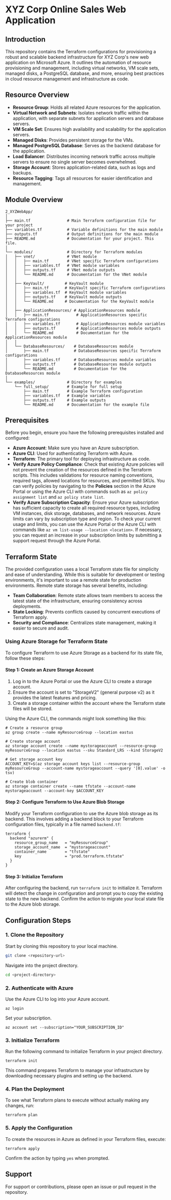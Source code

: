 # XYZ Corp Online Sales Web Application

## Introduction

This repository contains the Terraform configurations for provisioning a robust and scalable backend infrastructure for XYZ Corp's new web application on Microsoft Azure. It outlines the automation of resource provisioning and management, including virtual networks, VM scale sets, managed disks, a PostgreSQL database, and more, ensuring best practices in cloud resource management and infrastructure as code.


## Resource Overview

- **Resource Group**: Holds all related Azure resources for the application.
- **Virtual Network and Subnets**: Isolates network traffic within the application, with separate subnets for application servers and database servers.
- **VM Scale Set**: Ensures high availability and scalability for the application servers.
- **Managed Disks**: Provides persistent storage for the VMs.
- **Managed PostgreSQL Database**: Serves as the backend database for the application.
- **Load Balancer**: Distributes incoming network traffic across multiple servers to ensure no single server becomes overwhelmed.
- **Storage Account**: Stores application-related data, such as logs and backups.
- **Resource Tagging**: Tags all resources for easier identification and management.

## Module Overview

```
2_XYZWebApp/
│
├── main.tf                # Main Terraform configuration file for your project
├── variables.tf           # Variable definitions for the main module
├── outputs.tf             # Output definitions for the main module
├── README.md              # Documentation for your project. This file.
│
└── modules/               # Directory for Terraform modules
│   ├── vnet/              # VNet module
│   │   ├── main.tf        # VNet specific Terraform configurations
│   │   ├── variables.tf   # VNet module variables
│   │   ├── outputs.tf     # VNet module outputs
│   │   └── README.md      # Documentation for the VNet module
│   │
│   ├── KeyVault/         # KeyVault module
│   │   ├── main.tf       # KeyVault specific Terraform configurations
│   │   ├── variables.tf  # KeyVault module variables
│   │   ├── outputs.tf    # KeyVault module outputs
│   │   └── README.md     # Documentation for the KeyVault module
│   │
│   ├── ApplicationResources/ # ApplicationResources module
│   │   ├── main.tf            # ApplicationResources specific Terraform configurations
│   │   ├── variables.tf       # ApplicationResources module variables
│   │   ├── outputs.tf         # ApplicationResources module outputs
│   │   └── README.md          # Documentation for the ApplicationResources module
│   │
│   └── DatabaseResources/    # DatabaseResources module
│       ├── main.tf           # DatabaseResources specific Terraform configurations
│       ├── variables.tf      # DatabaseResources module variables
│       ├── outputs.tf        # DatabaseResources module outputs
│       └── README.md         # Documentation for the DatabaseResources module
│
└── examples/              # Directory for examples
    └── full_setup/        # Example for full setup
        ├── main.tf        # Example Terraform configuration
        ├── variables.tf   # Example variables
        ├── outputs.tf     # Example outputs
        └── README.md      # Documentation for the example file
```


## Prerequisites

Before you begin, ensure you have the following prerequisites installed and configured:

- **Azure Account**: Make sure you have an Azure subscription.
- **Azure CLI**: Used for authenticating Terraform with Azure.
- **Terraform**: The primary tool for deploying infrastructure as code.
- **Verify Azure Policy Compliance**: Check that existing Azure policies will not prevent the creation of the resources defined in the Terraform scripts. This includes validations for resource naming conventions, required tags, allowed locations for resources, and permitted SKUs. You can verify policies by navigating to the **Policies** section in the Azure Portal or using the Azure CLI with commands such as `az policy assignment list` and `az policy state list`.
- **Verify Azure Subscription Capacity**: Ensure your Azure subscription has sufficient capacity to create all required resource types, including VM instances, disk storage, databases, and network resources. Azure limits can vary by subscription type and region. To check your current usage and limits, you can use the Azure Portal or the Azure CLI with commands like `az vm list-usage --location <location>`. If necessary, you can request an increase in your subscription limits by submitting a support request through the Azure Portal. 



## Terraform State

The provided configuration uses a local Terraform state file for simplicity and ease of understanding. While this is suitable for development or testing environments, it's important to use a remote state for production environments. Remote state storage has several benefits, including:

- **Team Collaboration**: Remote state allows team members to access the latest state of the infrastructure, ensuring consistency across deployments.
- **State Locking**: Prevents conflicts caused by concurrent executions of Terraform apply.
- **Security and Compliance**: Centralizes state management, making it easier to secure and audit.

### Using Azure Storage for Terraform State

To configure Terraform to use Azure Storage as a backend for its state file, follow these steps:

#### Step 1: Create an Azure Storage Account

1. Log in to the Azure Portal or use the Azure CLI to create a storage account.
2. Ensure the account is set to "StorageV2" (general purpose v2) as it provides the latest features and pricing.
3. Create a storage container within the account where the Terraform state files will be stored.

Using the Azure CLI, the commands might look something like this:

```shell
# Create a resource group
az group create --name myResourceGroup --location eastus

# Create storage account
az storage account create --name mystorageaccount --resource-group myResourceGroup --location eastus --sku Standard_LRS --kind StorageV2

# Get storage account key
ACCOUNT_KEY=$(az storage account keys list --resource-group myResourceGroup --account-name mystorageaccount --query '[0].value' -o tsv)

# Create blob container
az storage container create --name tfstate --account-name mystorageaccount --account-key $ACCOUNT_KEY
```

#### Step 2: Configure Terraform to Use Azure Blob Storage

Modify your Terraform configuration to use the Azure blob storage as its backend. This involves adding a backend block to your Terraform configuration files, typically in a file named `backend.tf`:

```hcl
terraform {
  backend "azurerm" {
    resource_group_name   = "myResourceGroup"
    storage_account_name  = "mystorageaccount"
    container_name        = "tfstate"
    key                   = "prod.terraform.tfstate"
  }
}
```


#### Step 3: Initialize Terraform

After configuring the backend, run `terraform init` to initialize it. Terraform will detect the change in configuration and prompt you to copy the existing state to the new backend. Confirm the action to migrate your local state file to the Azure blob storage.



## Configuration Steps

### 1. Clone the Repository

Start by cloning this repository to your local machine.

```bash
git clone <repository-url>
```

Navigate into the project directory.

```bash
cd <project-directory>
```

### 2. Authenticate with Azure

Use the Azure CLI to log into your Azure account.

```shell
az login
```

Set your subscription.

```shell
az account set --subscription="YOUR_SUBSCRIPTION_ID"
```

### 3. Initialize Terraform

Run the following command to initialize Terraform in your project directory.

```shell
terraform init
```

This command prepares Terraform to manage your infrastructure by downloading necessary plugins and setting up the backend.

### 4. Plan the Deployment

To see what Terraform plans to execute without actually making any changes, run:

```shell
terraform plan
```

### 5. Apply the Configuration

To create the resources in Azure as defined in your Terraform files, execute:

```shell
terraform apply
```

Confirm the action by typing `yes` when prompted.

## Support

For support or contributions, please open an issue or pull request in the repository.
